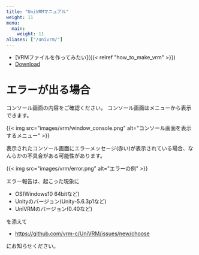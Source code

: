 ```yaml
---
title: "UniVRMマニュアル"
weight: 11
menu:
  main:
    weight: 11
aliases: ["/univrm/"]
---
```


- [VRMファイルを作ってみたい]({{< relref "how_to_make_vrm" >}})
- [Download](https://github.com/vrm-c/UniVRM/releases)

# エラーが出る場合

コンソール画面の内容をご確認ください。
コンソール画面はメニューから表示できます。

{{< img src="images/vrm/window_console.png" alt="コンソール画面を表示するメニュー" >}}

表示されたコンソール画面にエラーメッセージ(赤い)が表示されている場合、なんらかの不具合がある可能性があります。

{{< img src="images/vrm/error.png" alt="エラーの例" >}}

エラー報告は、起こった現象に

* OS(Windows10 64bitなど)
* Unityのバージョン(Unity-5.6.3p1など)
* UniVRMのバージョン(0.40など)

を添えて

* https://github.com/vrm-c/UniVRM/issues/new/choose

にお知らせください。
